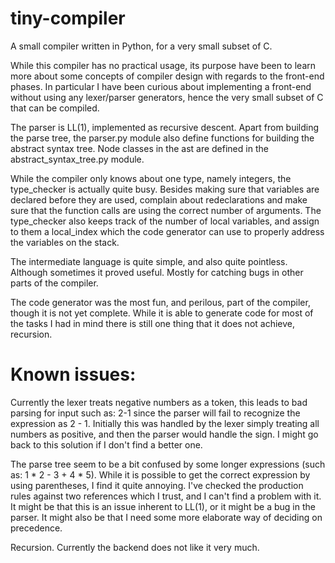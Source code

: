 # tiny-compiler

A small compiler written in Python, for a very small subset of C.

While this compiler has no practical usage, its purpose have been to learn more about some concepts of compiler design with regards to the front-end phases. In particular I have been curious about implementing a front-end without using any lexer/parser generators, hence the very small subset of C that can be compiled.

The parser is LL(1), implemented as recursive descent. Apart from building the parse tree, the parser.py module also define functions for building the abstract syntax tree. Node classes in the ast are defined in the abstract_syntax_tree.py module.  

While the compiler only knows about one type, namely integers, the type_checker is actually quite busy. Besides making sure that variables are declared before they are used, complain about redeclarations and make sure that the function calls are using the correct number of arguments. The type_checker also keeps track of the number of local variables, and assign to them a local_index which the code generator can use to properly address the variables on the stack.

The intermediate language is quite simple, and also quite pointless. Although sometimes it proved useful. Mostly for catching bugs in other parts of the compiler.

The code generator was the most fun, and perilous, part of the compiler, though it is not yet complete. While it is able to generate code for most of the tasks I had in mind there is still one thing that it does not achieve, recursion.


# Known issues:
Currently the lexer treats negative numbers as a token, this leads to bad parsing for input such as: 2-1 since the parser will fail to recognize the expression as 2 - 1. Initially this was handled by the lexer simply treating all numbers as positive, and then the parser would handle the sign. I might go back to this solution if I don't find a better one.

The parse tree seem to be a bit confused by some longer expressions (such as: 1 * 2 - 3 + 4 * 5). While it is possible to get the correct expression by using parentheses, I find it quite annoying. I've checked the production rules against two references which I trust, and I can't find a problem with it. It might be that this is an issue inherent to LL(1), or it might be a bug in the parser. It might also be that I need some more elaborate way of deciding on precedence.

Recursion. Currently the backend does not like it very much.
